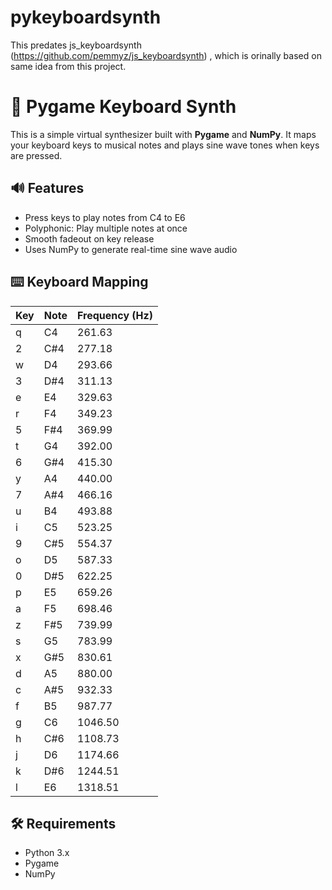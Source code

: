 # pykeyboardsynth

This predates js_keyboardsynth (https://github.com/pemmyz/js_keyboardsynth) , which is orinally based on same idea from this project.

# 🎹 Pygame Keyboard Synth

This is a simple virtual synthesizer built with **Pygame** and **NumPy**. It maps your keyboard keys to musical notes and plays sine wave tones when keys are pressed.

## 🔊 Features

- Press keys to play notes from C4 to E6
- Polyphonic: Play multiple notes at once
- Smooth fadeout on key release
- Uses NumPy to generate real-time sine wave audio

## ⌨️ Keyboard Mapping

| Key | Note  | Frequency (Hz) |
|-----|-------|----------------|
| q   | C4    | 261.63         |
| 2   | C#4   | 277.18         |
| w   | D4    | 293.66         |
| 3   | D#4   | 311.13         |
| e   | E4    | 329.63         |
| r   | F4    | 349.23         |
| 5   | F#4   | 369.99         |
| t   | G4    | 392.00         |
| 6   | G#4   | 415.30         |
| y   | A4    | 440.00         |
| 7   | A#4   | 466.16         |
| u   | B4    | 493.88         |
| i   | C5    | 523.25         |
| 9   | C#5   | 554.37         |
| o   | D5    | 587.33         |
| 0   | D#5   | 622.25         |
| p   | E5    | 659.26         |
| a   | F5    | 698.46         |
| z   | F#5   | 739.99         |
| s   | G5    | 783.99         |
| x   | G#5   | 830.61         |
| d   | A5    | 880.00         |
| c   | A#5   | 932.33         |
| f   | B5    | 987.77         |
| g   | C6    | 1046.50        |
| h   | C#6   | 1108.73        |
| j   | D6    | 1174.66        |
| k   | D#6   | 1244.51        |
| l   | E6    | 1318.51        |

## 🛠️ Requirements

- Python 3.x
- Pygame
- NumPy

